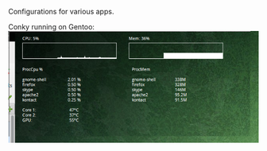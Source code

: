 Configurations for various apps.

Conky running on Gentoo:
![Conky on gentoo](https://raw.githubusercontent.com/Uhkis/dotfiles/master/conky-gentoo.png)
